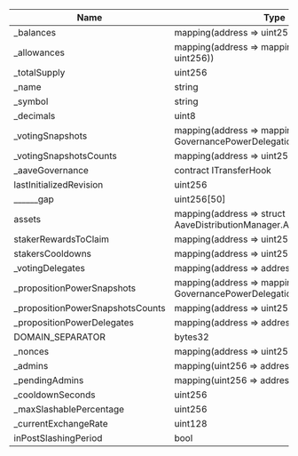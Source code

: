 | Name                             | Type                                                                                   | Slot | Offset | Bytes | Contract                                      |
|----------------------------------|----------------------------------------------------------------------------------------|------|--------|-------|-----------------------------------------------|
| _balances                        | mapping(address => uint256)                                                            | 0    | 0      | 32    | src/contracts/StakedTokenV3.sol:StakedTokenV3 |
| _allowances                      | mapping(address => mapping(address => uint256))                                        | 1    | 0      | 32    | src/contracts/StakedTokenV3.sol:StakedTokenV3 |
| _totalSupply                     | uint256                                                                                | 2    | 0      | 32    | src/contracts/StakedTokenV3.sol:StakedTokenV3 |
| _name                            | string                                                                                 | 3    | 0      | 32    | src/contracts/StakedTokenV3.sol:StakedTokenV3 |
| _symbol                          | string                                                                                 | 4    | 0      | 32    | src/contracts/StakedTokenV3.sol:StakedTokenV3 |
| _decimals                        | uint8                                                                                  | 5    | 0      | 1     | src/contracts/StakedTokenV3.sol:StakedTokenV3 |
| _votingSnapshots                 | mapping(address => mapping(uint256 => struct GovernancePowerDelegationERC20.Snapshot)) | 6    | 0      | 32    | src/contracts/StakedTokenV3.sol:StakedTokenV3 |
| _votingSnapshotsCounts           | mapping(address => uint256)                                                            | 7    | 0      | 32    | src/contracts/StakedTokenV3.sol:StakedTokenV3 |
| _aaveGovernance                  | contract ITransferHook                                                                 | 8    | 0      | 20    | src/contracts/StakedTokenV3.sol:StakedTokenV3 |
| lastInitializedRevision          | uint256                                                                                | 9    | 0      | 32    | src/contracts/StakedTokenV3.sol:StakedTokenV3 |
| ______gap                        | uint256[50]                                                                            | 10   | 0      | 1600  | src/contracts/StakedTokenV3.sol:StakedTokenV3 |
| assets                           | mapping(address => struct AaveDistributionManager.AssetData)                           | 60   | 0      | 32    | src/contracts/StakedTokenV3.sol:StakedTokenV3 |
| stakerRewardsToClaim             | mapping(address => uint256)                                                            | 61   | 0      | 32    | src/contracts/StakedTokenV3.sol:StakedTokenV3 |
| stakersCooldowns                 | mapping(address => uint256)                                                            | 62   | 0      | 32    | src/contracts/StakedTokenV3.sol:StakedTokenV3 |
| _votingDelegates                 | mapping(address => address)                                                            | 63   | 0      | 32    | src/contracts/StakedTokenV3.sol:StakedTokenV3 |
| _propositionPowerSnapshots       | mapping(address => mapping(uint256 => struct GovernancePowerDelegationERC20.Snapshot)) | 64   | 0      | 32    | src/contracts/StakedTokenV3.sol:StakedTokenV3 |
| _propositionPowerSnapshotsCounts | mapping(address => uint256)                                                            | 65   | 0      | 32    | src/contracts/StakedTokenV3.sol:StakedTokenV3 |
| _propositionPowerDelegates       | mapping(address => address)                                                            | 66   | 0      | 32    | src/contracts/StakedTokenV3.sol:StakedTokenV3 |
| DOMAIN_SEPARATOR                 | bytes32                                                                                | 67   | 0      | 32    | src/contracts/StakedTokenV3.sol:StakedTokenV3 |
| _nonces                          | mapping(address => uint256)                                                            | 68   | 0      | 32    | src/contracts/StakedTokenV3.sol:StakedTokenV3 |
| _admins                          | mapping(uint256 => address)                                                            | 69   | 0      | 32    | src/contracts/StakedTokenV3.sol:StakedTokenV3 |
| _pendingAdmins                   | mapping(uint256 => address)                                                            | 70   | 0      | 32    | src/contracts/StakedTokenV3.sol:StakedTokenV3 |
| _cooldownSeconds                 | uint256                                                                                | 71   | 0      | 32    | src/contracts/StakedTokenV3.sol:StakedTokenV3 |
| _maxSlashablePercentage          | uint256                                                                                | 72   | 0      | 32    | src/contracts/StakedTokenV3.sol:StakedTokenV3 |
| _currentExchangeRate             | uint128                                                                                | 73   | 0      | 16    | src/contracts/StakedTokenV3.sol:StakedTokenV3 |
| inPostSlashingPeriod             | bool                                                                                   | 73   | 16     | 1     | src/contracts/StakedTokenV3.sol:StakedTokenV3 |
